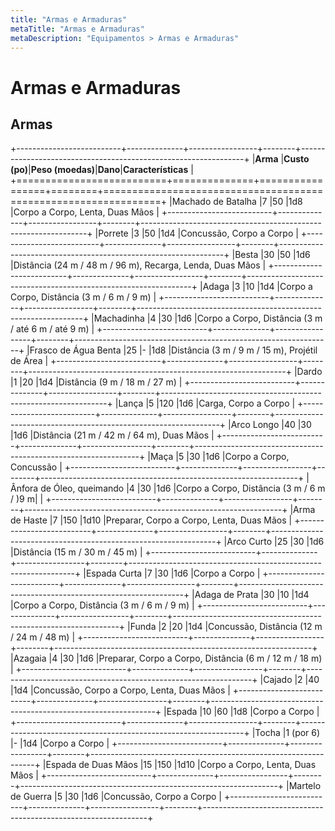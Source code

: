 ```yaml
---
title: "Armas e Armaduras"
metaTitle: "Armas e Armaduras"
metaDescription: "Equipamentos > Armas e Armaduras"
---
```


# Armas e Armaduras

## Armas

+--------------------------+--------------+-----------------+--------+----------------------------------------------------------------+
|**Arma**                  |**Custo (po)**|**Peso (moedas)**|**Dano**|**Características**                                             |
+==========================+==============+=================+========+================================================================+
|Machado de Batalha        |7             |50               |1d8     |Corpo a Corpo, Lenta, Duas Mãos                                 |
+--------------------------+--------------+-----------------+--------+----------------------------------------------------------------+
|Porrete                   |3             |50               |1d4     |Concussão, Corpo a Corpo                                        |
+--------------------------+--------------+-----------------+--------+----------------------------------------------------------------+
|Besta                     |30            |50               |1d6     |Distância (24 m / 48 m / 96 m), Recarga, Lenda, Duas Mãos       |
+--------------------------+--------------+-----------------+--------+----------------------------------------------------------------+
|Adaga                     |3             |10               |1d4     |Corpo a Corpo, Distância (3 m / 6 m / 9 m)                      |
+--------------------------+--------------+-----------------+--------+----------------------------------------------------------------+
|Machadinha                |4             |30               |1d6     |Corpo a Corpo, Distância (3 m / até 6 m / até 9 m)              |
+--------------------------+--------------+-----------------+--------+----------------------------------------------------------------+
|Frasco de Água Benta      |25            |-                |1d8     |Distância (3 m / 9 m / 15 m), Projétil de Área                  |
+--------------------------+--------------+-----------------+--------+----------------------------------------------------------------+
|Dardo                     |1             |20               |1d4     |Distância (9 m / 18 m / 27 m)                                   |
+--------------------------+--------------+-----------------+--------+----------------------------------------------------------------+
|Lança                     |5             |120              |1d6     |Carga, Corpo a Corpo                                            |
+--------------------------+--------------+-----------------+--------+----------------------------------------------------------------+
|Arco Longo                |40            |30               |1d6     |Distância (21 m / 42 m / 64 m), Duas Mãos                       |
+--------------------------+--------------+-----------------+--------+----------------------------------------------------------------+
|Maça                      |5             |30               |1d6     |Corpo a Corpo, Concussão                                        |
+--------------------------+--------------+-----------------+--------+----------------------------------------------------------------+
|Ânfora de Óleo, queimando |4             |30               |1d6     |Corpo a Corpo, Distância (3 m / 6 m / )9 m|                     |
+--------------------------+--------------+-----------------+--------+----------------------------------------------------------------+
|Arma de Haste             |7             |150              |1d10    |Preparar, Corpo a Corpo, Lenta, Duas Mãos                       |
+--------------------------+--------------+-----------------+--------+----------------------------------------------------------------+
|Arco Curto                |25            |30               |1d6     |Distância (15 m / 30 m / 45 m)                                  |
+--------------------------+--------------+-----------------+--------+----------------------------------------------------------------+
|Espada Curta              |7             |30               |1d6     |Corpo a Corpo                                                   |
+--------------------------+--------------+-----------------+--------+----------------------------------------------------------------+
|Adaga de Prata            |30            |10               |1d4     |Corpo a Corpo, Distância (3 m / 6 m / 9 m)                      |
+--------------------------+--------------+-----------------+--------+----------------------------------------------------------------+
|Funda                     |2             |20               |1d4     |Concussão, Distância (12 m / 24 m / 48 m)                       |
+--------------------------+--------------+-----------------+--------+----------------------------------------------------------------+
|Azagaia                   |4             |30               |1d6     |Preparar, Corpo a Corpo, Distância (6 m / 12 m / 18 m)          |
+--------------------------+--------------+-----------------+--------+----------------------------------------------------------------+
|Cajado                    |2             |40               |1d4     |Concussão, Corpo a Corpo, Lenta, Duas Mãos                      |
+--------------------------+--------------+-----------------+--------+----------------------------------------------------------------+
|Espada                    |10            |60               |1d8     |Corpo a Corpo                                                   |
+--------------------------+--------------+-----------------+--------+----------------------------------------------------------------+
|Tocha                     |1 (por 6)     |-                |1d4     |Corpo a Corpo                                                   |
+--------------------------+--------------+-----------------+--------+----------------------------------------------------------------+
|Espada de Duas Mãos       |15            |150              |1d10    |Corpo a Corpo, Lenta, Duas Mãos                                 |
+--------------------------+--------------+-----------------+--------+----------------------------------------------------------------+
|Martelo de Guerra         |5             |30               |1d6     |Concussão, Corpo a Corpo                                        |
+--------------------------+--------------+-----------------+--------+----------------------------------------------------------------+





